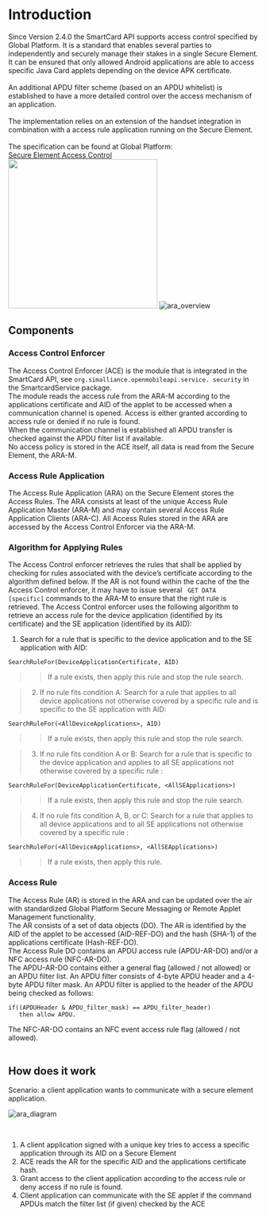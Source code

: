 # Introduction #


Since Version 2.4.0 the SmartCard API supports access control specified by Global Platform. It is a standard that enables several parties to independently and securely manage their stakes in a single Secure Element. It can be ensured that only allowed Android applications are able to access specific Java Card applets depending on the device APK certificate.<br>
<br>
An additional APDU filter scheme (based on an APDU whitelist) is established to have a more detailed control over the access mechanism of an application.<br>
<br>
The implementation relies on an extension of the handset integration in combination with a access rule application running on the Secure Element.<br>
<br>
The specification can be found at Global Platform:<br>
<a href='http://www.globalplatform.org/specificationsdevice.asp'>Secure Element Access Control</a>
<br />
<img src="https://cloud.githubusercontent.com/assets/11645011/6866185/192fbe86-d476-11e4-9a60-0544e848cd8e.png" height="300">
![ara_overview](https://cloud.githubusercontent.com/assets/11645011/6866185/192fbe86-d476-11e4-9a60-0544e848cd8e.png)

## Components ##

### Access Control Enforcer ###
The Access Control Enforcer (ACE) is the module that is integrated in the SmartCard API, see `org.simalliance.openmobileapi.service. security` in the SmartcardService package.<br />
The module reads the access rule from the ARA-M according to the applications certificate and AID of the applet to be accessed when a communication channel is opened. Access is either granted according to access rule or denied if no rule is found.<br />
When the communication channel is established all APDU transfer is checked against the APDU filter list if available.<br />
No access policy is stored in the ACE itself, all data is read from the Secure Element, the ARA-M.

### Access Rule Application ###
The Access Rule Application (ARA) on the Secure Element stores the Access Rules. The ARA consists at least of the unique Access Rule Application Master (ARA-M) and may contain several Access Rule Application Clients (ARA-C). All Access Rules stored in the ARA are accessed by the Access Control Enforcer via the ARA-M.

### Algorithm for Applying Rules ###
The Access Control enforcer retrieves the rules that shall be applied by checking for rules associated
with the device’s certificate according to the algorithm defined below. If the AR is not found within the
cache of the the Access Control enforcer, it may have to issue several ```
GET DATA  [specific]``` commands to the ARA-M
to ensure that the right rule is retrieved.
The Access Control enforcer uses the following algorithm to retrieve an access rule for the device application
(identified by its certificate) and the SE application (identified by its AID):
  1. Search for a rule that is specific to the device application and to the SE application with AID:
```
SearchRuleFor(DeviceApplicationCertificate, AID) 
```
> > If a rule exists, then apply this rule and stop the rule search.


> 2)  If  no rule fits condition A:  Search for a rule that applies to all device applications not otherwise covered by a specific rule and is specific to the SE application with AID:
```
SearchRuleFor(<AllDeviceApplications>, AID)
```
> > If a rule exists, then apply this rule and stop the rule search.


> 3)  If no rule fits condition A or B:  Search for a rule that is specific to the device application and applies to all SE applications not otherwise covered by a specific rule :
```
SearchRuleFor(DeviceApplicationCertificate, <AllSEApplications>) 
```
> > If a rule exists, then apply this rule and stop the rule search.


> 4)  If no rule fits condition A, B, or C:  Search for a rule that applies to all device applications and to all SE applications not otherwise covered by a specific rule :
```
SearchRuleFor(<AllDeviceApplications>, <AllSEApplications>) 
```
> > If a rule exists, then apply this rule.

### Access Rule ###
The Access Rule (AR) is stored in the ARA and can be updated over the air with standardized Global Platform Secure Messaging or Remote Applet Management functionality.<br />
The AR consists of a set of data objects (DO). The AR is identified by the AID of the applet to be accessed (AID-REF-DO) and the hash (SHA-1) of the applications certificate (Hash-REF-DO).<br /> The Access Rule DO contains an APDU access rule (APDU-AR-DO) and/or a NFC access rule (NFC-AR-DO). <br />The APDU-AR-DO contains either a general flag (allowed / not allowed) or an APDU filter list. An APDU filter consists of 4-byte APDU header and a 4-byte APDU filter mask. An APDU filter is applied to the header of the APDU being checked as follows:
```
if((APDUHeader & APDU_filter_mask) == APDU_filter_header) 
   then allow APDU.
```
The NFC-AR-DO contains an NFC event access rule flag (allowed / not allowed).
<br /><br />

## How does it work ##
Scenario: a client application wants to communicate with a secure element application.

![ara_diagram](https://cloud.githubusercontent.com/assets/11645011/6866178/0747152a-d476-11e4-9ae6-54ae7e2d2fbb.png)

<br />

1. A client application signed with a unique key tries to access a specific application through its AID on a Secure Element<br />
2. ACE reads the AR for the specific AID and the applications certificate hash.<br />
3. Grant access to the client application according to the access rule or deny access if no rule is found.<br />
4. Client application can communicate with the SE applet if the command APDUs match the filter list (if given) checked by the ACE<br />
